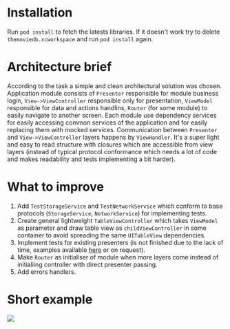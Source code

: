 # Installation

Run `pod install` to fetch the latests libraries. If it doesn't work try to delete `themoviedb.xcworkspace` and run `pod install` again.

# Architecture brief

According to the task a simple and clean architectural solution was chosen. Application module consists of `Presenter` responsible for module business login, `View->ViewController` responsible only for presentation, `ViewModel` responsible for data and actions handlins, `Router` (for some module) to easily navigate to another screen. Each module use dependency services for easily accessing common services of the application and for easily replacing them with mocked services. Communication between `Presenter` and `View->ViewController` layers happens by `ViewHandler`. It's a super light and easy to read structure with closures which are accessible from view layers (instead of typical protocol conformance which needs a lot of code and makes readability and tests implementing a bit harder).

# What to improve

 1. Add `TestStorageService` and `TestNetworkService` which conform to base protocols (`StorageService`, `NetworkService`) for implementing tests.
 2. Create general lightweight `TableViewController` which takes `ViewModel` as parameter and draw table view as `childViewController` in some container  to avoid spreading the same `UITableView` dependencies.
 3. Implement tests for existing presenters (is not finished due to the lack of time, examples available [here](https://github.com/D3VN23/home24/blob/master/Home24TestTests/ArticleSelectionPresenterTests.swift) or on request).
 4. Make `Router` as initialiser of module when more layers come instead of initialiing controller with direct presenter passing.
 5. Add errors handlers.
 
 # Short example
 
 ![](example.gif)
